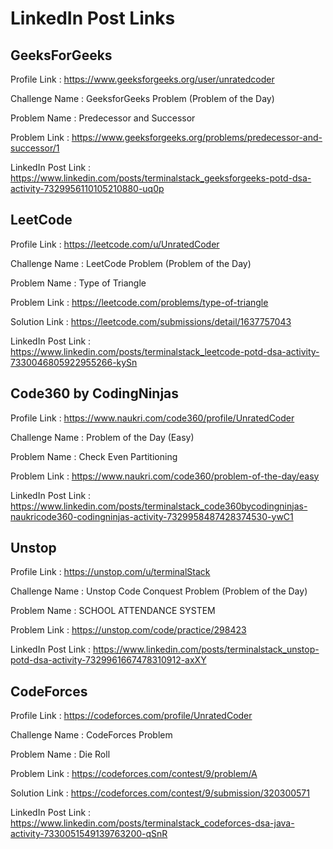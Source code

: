 # LinkedIn Post Links

## GeeksForGeeks

Profile Link : https://www.geeksforgeeks.org/user/unratedcoder

Challenge Name : GeeksforGeeks Problem (Problem of the Day)

Problem Name : Predecessor and Successor

Problem Link : https://www.geeksforgeeks.org/problems/predecessor-and-successor/1

LinkedIn Post Link : https://www.linkedin.com/posts/terminalstack_geeksforgeeks-potd-dsa-activity-7329956110105210880-uq0p

## LeetCode

Profile Link : https://leetcode.com/u/UnratedCoder

Challenge Name : LeetCode Problem (Problem of the Day)

Problem Name : Type of Triangle

Problem Link : https://leetcode.com/problems/type-of-triangle

Solution Link : https://leetcode.com/submissions/detail/1637757043

LinkedIn Post Link : https://www.linkedin.com/posts/terminalstack_leetcode-potd-dsa-activity-7330046805922955266-kySn

## Code360 by CodingNinjas

Profile Link : https://www.naukri.com/code360/profile/UnratedCoder

Challenge Name : Problem of the Day (Easy)

Problem Name : Check Even Partitioning

Problem Link : https://www.naukri.com/code360/problem-of-the-day/easy

LinkedIn Post Link : https://www.linkedin.com/posts/terminalstack_code360bycodingninjas-naukricode360-codingninjas-activity-7329958487428374530-ywC1

## Unstop

Profile Link : https://unstop.com/u/terminalStack

Challenge Name : Unstop Code Conquest Problem (Problem of the Day)

Problem Name : SCHOOL ATTENDANCE SYSTEM

Problem Link : https://unstop.com/code/practice/298423

LinkedIn Post Link : https://www.linkedin.com/posts/terminalstack_unstop-potd-dsa-activity-7329961667478310912-axXY

## CodeForces

Profile Link : https://codeforces.com/profile/UnratedCoder

Challenge Name : CodeForces Problem

Problem Name : Die Roll

Problem Link : https://codeforces.com/contest/9/problem/A

Solution Link : https://codeforces.com/contest/9/submission/320300571

LinkedIn Post Link : https://www.linkedin.com/posts/terminalstack_codeforces-dsa-java-activity-7330051549139763200-qSnR
